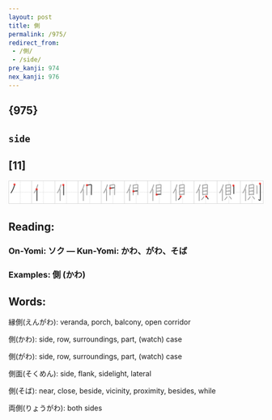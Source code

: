```yaml
---
layout: post
title: 側
permalink: /975/
redirect_from:
 - /側/
 - /side/
pre_kanji: 974
nex_kanji: 976
---
```


## {975}

## `side`

## [11]

<div class="stroke"><img src="../images/E581B4.png" /></div>

## Reading:

### On-Yomi: ソク &mdash; Kun-Yomi: かわ、がわ、そば

### Examples: 側 (かわ)

## Words:

縁側(えんがわ): veranda, porch, balcony, open corridor

側(かわ): side, row, surroundings, part, (watch) case

側(がわ): side, row, surroundings, part, (watch) case

側面(そくめん): side, flank, sidelight, lateral

側(そば): near, close, beside, vicinity, proximity, besides, while

両側(りょうがわ): both sides
